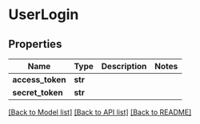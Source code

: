 # UserLogin

## Properties
Name | Type | Description | Notes
------------ | ------------- | ------------- | -------------
**access_token** | **str** |  | 
**secret_token** | **str** |  | 

[[Back to Model list]](../README.md#documentation-for-models) [[Back to API list]](../README.md#documentation-for-api-endpoints) [[Back to README]](../README.md)

